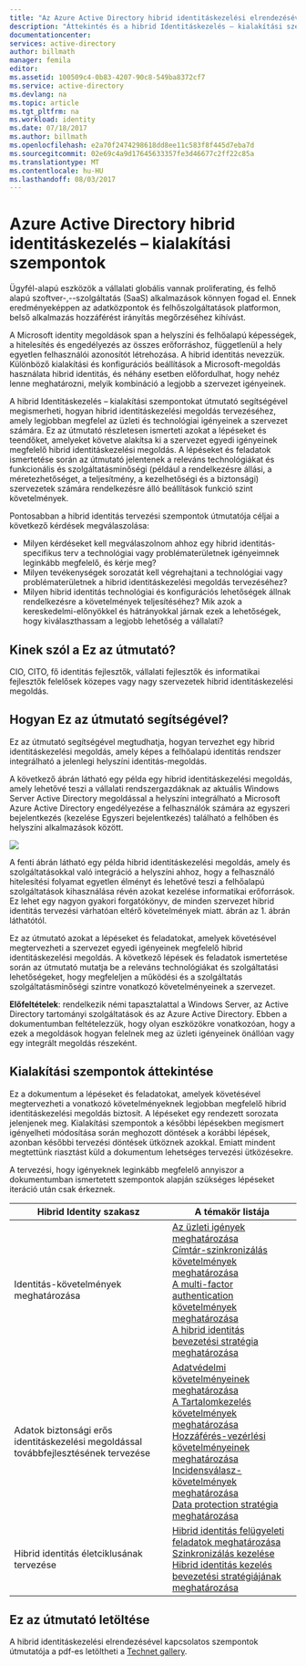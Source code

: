 ```yaml
---
title: "Az Azure Active Directory hibrid identitáskezelési elrendezésével kapcsolatos szempontok - áttekintése |} Microsoft Docs"
description: "Áttekintés és a hibrid Identitáskezelés – kialakítási szempontokat útmutató tartalmak térképét"
documentationcenter: 
services: active-directory
author: billmath
manager: femila
editor: 
ms.assetid: 100509c4-0b83-4207-90c8-549ba8372cf7
ms.service: active-directory
ms.devlang: na
ms.topic: article
ms.tgt_pltfrm: na
ms.workload: identity
ms.date: 07/18/2017
ms.author: billmath
ms.openlocfilehash: e2a70f2474298618dd8ee11c583f8f445d7eba7d
ms.sourcegitcommit: 02e69c4a9d17645633357fe3d46677c2ff22c85a
ms.translationtype: MT
ms.contentlocale: hu-HU
ms.lasthandoff: 08/03/2017
---
```

# <a name="azure-active-directory-hybrid-identity-design-considerations"></a>Azure Active Directory hibrid identitáskezelés – kialakítási szempontok
Ügyfél-alapú eszközök a vállalati globális vannak proliferating, és felhő alapú szoftver-,--szolgáltatás (SaaS) alkalmazások könnyen fogad el. Ennek eredményeképpen az adatközpontok és felhőszolgáltatások platformon, belső alkalmazás hozzáférést irányítás megőrzéséhez kihívást.  

A Microsoft identity megoldások span a helyszíni és felhőalapú képességek, a hitelesítés és engedélyezés az összes erőforráshoz, függetlenül a hely egyetlen felhasználói azonosítót létrehozása. A hibrid identitás nevezzük. Különböző kialakítási és konfigurációs beállítások a Microsoft-megoldás használata hibrid identitás, és néhány esetben előfordulhat, hogy nehéz lenne meghatározni, melyik kombináció a legjobb a szervezet igényeinek. 

A hibrid Identitáskezelés – kialakítási szempontokat útmutató segítségével megismerheti, hogyan hibrid identitáskezelési megoldás tervezéséhez, amely legjobban megfelel az üzleti és technológiai igényeinek a szervezet számára.  Ez az útmutató részletesen ismerteti azokat a lépéseket és teendőket, amelyeket követve alakítsa ki a szervezet egyedi igényeinek megfelelő hibrid identitáskezelési megoldás. A lépéseket és feladatok ismertetése során az útmutató jelentenek a releváns technológiákat és funkcionális és szolgáltatásminőségi (például a rendelkezésre állási, a méretezhetőséget, a teljesítmény, a kezelhetőségi és a biztonsági) szervezetek számára rendelkezésre álló beállítások funkció szint követelmények. 

Pontosabban a hibrid identitás tervezési szempontok útmutatója céljai a következő kérdések megválaszolása: 

* Milyen kérdéseket kell megválaszolnom ahhoz egy hibrid identitás-specifikus terv a technológiai vagy problématerületnek igényeimnek leginkább megfelelő, és kérje meg?
* Milyen tevékenységek sorozatát kell végrehajtani a technológiai vagy problématerületnek a hibrid identitáskezelési megoldás tervezéséhez? 
* Milyen hibrid identitás technológiai és konfigurációs lehetőségek állnak rendelkezésre a követelmények teljesítéséhez? Mik azok a kereskedelmi-előnyökkel és hátrányokkal járnak ezek a lehetőségek, hogy kiválaszthassam a legjobb lehetőség a vállalati?

## <a name="who-is-this-guide-intended-for"></a>Kinek szól a Ez az útmutató?
 CIO, CITO, fő identitás fejlesztők, vállalati fejlesztők és informatikai fejlesztők felelősek közepes vagy nagy szervezetek hibrid identitáskezelési megoldás.

## <a name="how-can-this-guide-help-you"></a>Hogyan Ez az útmutató segítségével?
Ez az útmutató segítségével megtudhatja, hogyan tervezhet egy hibrid identitáskezelési megoldás, amely képes a felhőalapú identitás rendszer integrálható a jelenlegi helyszíni identitás-megoldás. 

A következő ábrán látható egy példa egy hibrid identitáskezelési megoldás, amely lehetővé teszi a vállalati rendszergazdáknak az aktuális Windows Server Active Directory megoldással a helyszíni integrálható a Microsoft Azure Active Directory engedélyezése a felhasználók számára az egyszeri bejelentkezés (kezelése Egyszeri bejelentkezés) található a felhőben és helyszíni alkalmazások között.

![](./media/hybrid-id-design-considerations/hybridID-example.png)

A fenti ábrán látható egy példa hibrid identitáskezelési megoldás, amely és szolgáltatásokkal való integráció a helyszíni ahhoz, hogy a felhasználó hitelesítési folyamat egyetlen élményt és lehetővé teszi a felhőalapú szolgáltatások kihasználása révén azokat kezelése informatikai erőforrások. Ez lehet egy nagyon gyakori forgatókönyv, de minden szervezet hibrid identitás tervezési várhatóan eltérő követelmények miatt. ábrán az 1. ábrán láthatótól. 

Ez az útmutató azokat a lépéseket és feladatokat, amelyek követésével megtervezheti a szervezet egyedi igényeinek megfelelő hibrid identitáskezelési megoldás. A következő lépések és feladatok ismertetése során az útmutató mutatja be a releváns technológiákat és szolgáltatási lehetőségeket, hogy megfeleljen a működési és a szolgáltatás szolgáltatásminőségi szintre vonatkozó követelményeinek a szervezet.

**Előfeltételek**: rendelkezik némi tapasztalattal a Windows Server, az Active Directory tartományi szolgáltatások és az Azure Active Directory. Ebben a dokumentumban feltételezzük, hogy olyan eszközökre vonatkozóan, hogy a ezek a megoldások hogyan felelnek meg az üzleti igényeinek önállóan vagy egy integrált megoldás részeként.

## <a name="design-considerations-overview"></a>Kialakítási szempontok áttekintése
Ez a dokumentum a lépéseket és feladatokat, amelyek követésével megtervezheti a vonatkozó követelményeknek legjobban megfelelő hibrid identitáskezelési megoldás biztosít. A lépéseket egy rendezett sorozata jelenjenek meg. Kialakítási szempontok a későbbi lépésekben megismert igényelheti módosítása során meghozott döntések a korábbi lépések, azonban későbbi tervezési döntések ütköznek azokkal. Emiatt mindent megtettünk riasztást küld a dokumentum lehetséges tervezési ütközésekre. 

A tervezési, hogy igényeknek leginkább megfelelő annyiszor a dokumentumban ismertetett szempontok alapján szükséges lépéseket iteráció után csak érkeznek. 

| Hibrid Identity szakasz | A témakör listája |
| --- | --- |
| Identitás-követelmények meghatározása |[Az üzleti igények meghatározása](active-directory-hybrid-identity-design-considerations-business-needs.md)<br> [Címtár-szinkronizálás követelmények meghatározása](active-directory-hybrid-identity-design-considerations-directory-sync-requirements.md)<br> [A multi-factor authentication követelmények meghatározása](active-directory-hybrid-identity-design-considerations-multifactor-auth-requirements.md)<br> [A hibrid identitás bevezetési stratégia meghatározása](active-directory-hybrid-identity-design-considerations-identity-adoption-strategy.md) |
| Adatok biztonsági erős identitáskezelési megoldással továbbfejlesztésének tervezése |[Adatvédelmi követelményeinek meghatározása](active-directory-hybrid-identity-design-considerations-dataprotection-requirements.md) <br> [A Tartalomkezelés követelmények meghatározása](active-directory-hybrid-identity-design-considerations-contentmgt-requirements.md)<br> [Hozzáférés-vezérlési követelményeinek meghatározása](active-directory-hybrid-identity-design-considerations-accesscontrol-requirements.md)<br> [Incidensválasz-követelmények meghatározása](active-directory-hybrid-identity-design-considerations-incident-response-requirements.md) <br> [Data protection stratégia meghatározása](active-directory-hybrid-identity-design-considerations-data-protection-strategy.md) |
| Hibrid identitás életciklusának tervezése |[Hibrid identitás felügyeleti feladatok meghatározása](active-directory-hybrid-identity-design-considerations-hybrid-id-management-tasks.md) <br> [Szinkronizálás kezelése](active-directory-hybrid-identity-design-considerations-hybrid-id-management-tasks.md)<br> [Hibrid identitás kezelés bevezetési stratégiájának meghatározása](active-directory-hybrid-identity-design-considerations-lifecycle-adoption-strategy.md) |

## <a name="download-this-guide"></a>Ez az útmutató letöltése
A hibrid identitáskezelési elrendezésével kapcsolatos szempontok útmutatója a pdf-es letöltheti a [Technet gallery](https://gallery.technet.microsoft.com/Azure-Hybrid-Identity-b06c8288). 

